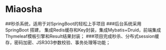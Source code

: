 # Miaosha
##秒杀系统，适用于对SpringBoot的轻松上手项目
###后台系统采用 SpringBoot 搭建， 集成Redis缓存和Key封装，集成Mybatis+Druid，前端集成Thymeleaf模板引擎和Result结果封装；
###项目完成秒杀、分布式session缓存，密码加密、JSR303参数校验、事务处理等功能；
